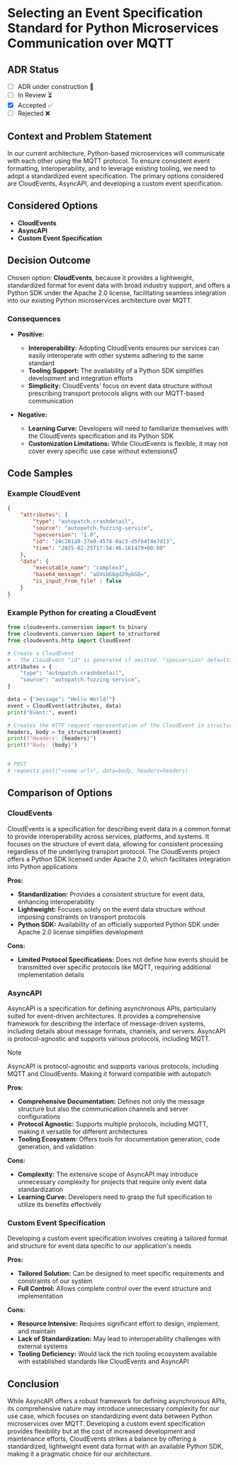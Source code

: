 # Selecting an Event Specification Standard for Python Microservices Communication over MQTT <!-- omit in toc -->

## ADR Status
- [ ] ADR under construction 🚧
- [ ] In Review ⏳
- [x] Accepted ✅
- [ ] Rejected ❌

## Context and Problem Statement
In our current architecture, Python-based microservices will communicate with each other using the MQTT protocol. To ensure consistent event formatting, interoperability, and to leverage existing tooling, we need to adopt a standardized event specification. The primary options considered are CloudEvents, AsyncAPI, and developing a custom event specification.

## Considered Options

* **CloudEvents**
* **AsyncAPI**
* **Custom Event Specification**

## Decision Outcome

Chosen option: **CloudEvents**, because it provides a lightweight, standardized format for event data with broad industry support, and offers a Python SDK under the Apache 2.0 license, facilitating seamless integration into our existing Python microservices architecture over MQTT.

### Consequences

* **Positive:**
  - **Interoperability:** Adopting CloudEvents ensures our services can easily interoperate with other systems adhering to the same standard
  - **Tooling Support:** The availability of a Python SDK simplifies development and integration efforts
  - **Simplicity:** CloudEvents' focus on event data structure without prescribing transport protocols aligns with our MQTT-based communication

* **Negative:**
  - **Learning Curve:** Developers will need to familiarize themselves with the CloudEvents specification and its Python SDK
  - **Customization Limitations:** While CloudEvents is flexible, it may not cover every specific use case without extensions

## Code Samples

### Example CloudEvent

```json
{
    "attributes": {
        "type": "autopatch.crashdetail",
        "source": "autopatch.fuzzing-service",
        "specversion": "1.0",
        "id": "24c281a9-37e0-4574-8ac3-d5f64f4e7d13",
        "time": "2025-02-25T17:54:46.161479+00:00"
    },
    "data": {
        "executable_name": "complex3",
        "base64_message": "aGVsbG8gd29ybGQ=",
        "is_input_from_file" : false
    }
}
```

### Example Python for creating a CloudEvent

```python
from cloudevents.conversion import to_binary
from cloudevents.conversion import to_structured
from cloudevents.http import CloudEvent

# Create a CloudEvent
# - The CloudEvent "id" is generated if omitted. "specversion" defaults to "1.0".
attributes = {
    "type": "autopatch.crashdeetail",
    "source": "autopatch.fuzzing-service",
}

data = {"message": "Hello World!"}
event = CloudEvent(attributes, data)
print("Event:", event)

# Creates the HTTP request representation of the CloudEvent in structured content mode
headers, body = to_structured(event)
print(f"Headers: {headers}")
print(f"Body: {body}")


# POST
# requests.post("<some-url>", data=body, headers=headers)
```

## Comparison of Options

### CloudEvents
CloudEvents is a specification for describing event data in a common format to provide interoperability across services, platforms, and systems. It focuses on the structure of event data, allowing for consistent processing regardless of the underlying transport protocol. The CloudEvents project offers a Python SDK licensed under Apache 2.0, which facilitates integration into Python applications

**Pros:**
- **Standardization:** Provides a consistent structure for event data, enhancing interoperability
- **Lightweight:** Focuses solely on the event data structure without imposing constraints on transport protocols
- **Python SDK:** Availability of an officially supported Python SDK under Apache 2.0 license simplifies development

**Cons:**
- **Limited Protocol Specifications:** Does not define how events should be transmitted over specific protocols like MQTT, requiring additional implementation details

### AsyncAPI
AsyncAPI is a specification for defining asynchronous APIs, particularly suited for event-driven architectures. It provides a comprehensive framework for describing the interface of message-driven systems, including details about message formats, channels, and servers. AsyncAPI is protocol-agnostic and supports various protocols, including MQTT.

> [!NOTE]  
> AsyncAPI is protocol-agnostic and supports various protocols, including MQTT and CloudEvents.  Making it forward compatible with autopatch

**Pros:**
- **Comprehensive Documentation:** Defines not only the message structure but also the communication channels and server configurations
- **Protocol Agnostic:** Supports multiple protocols, including MQTT, making it versatile for different architectures
- **Tooling Ecosystem:** Offers tools for documentation generation, code generation, and validation

**Cons:**
- **Complexity:** The extensive scope of AsyncAPI may introduce unnecessary complexity for projects that require only event data standardization
- **Learning Curve:** Developers need to grasp the full specification to utilize its benefits effectively

### Custom Event Specification
Developing a custom event specification involves creating a tailored format and structure for event data specific to our application's needs

**Pros:**
- **Tailored Solution:** Can be designed to meet specific requirements and constraints of our system
- **Full Control:** Allows complete control over the event structure and implementation

**Cons:**
- **Resource Intensive:** Requires significant effort to design, implement, and maintain
- **Lack of Standardization:** May lead to interoperability challenges with external systems
- **Tooling Deficiency:** Would lack the rich tooling ecosystem available with established standards like CloudEvents and AsyncAPI

## Conclusion
While AsyncAPI offers a robust framework for defining asynchronous APIs, its comprehensive nature may introduce unnecessary complexity for our use case, which focuses on standardizing event data between Python microservices over MQTT. Developing a custom event specification provides flexibility but at the cost of increased development and maintenance efforts, CloudEvents strikes a balance by offering a standardized, lightweight event data format with an available Python SDK, making it a pragmatic choice for our architecture. 
